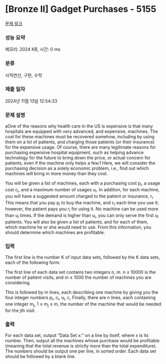 # [Bronze II] Gadget Purchases - 5155 

[문제 링크](https://www.acmicpc.net/problem/5155) 

### 성능 요약

메모리: 2024 KB, 시간: 0 ms

### 분류

사칙연산, 구현, 수학

### 제출 일자

2024년 11월 13일 12:54:33

### 문제 설명

<p>aOne of the reasons why health care in the US is expensive is that many hospitals are equipped with very advanced, and expensive, machines. The cost for these machines must be recovered somehow, including by using them on a lot of patients, and charging those patients (or their insurance) for the expensive usage. Of course, there are many legitimate reasons for purchasing expensive hospital equipment, such as helping advance technology for the future to bring down the price, or actual concern for patients, even if the machine only helps a few.1 Here, we will consider the purchasing decision as a solely economic problem, i.e., find out which machines will bring in more money than they cost.</p>

<p>You will be given a list of machines, each with a purchasing cost p<sub>i</sub>, a usage cost c<sub>i</sub>, and a maximum number of usages u<sub>i</sub>. In addition, for each machine, you will have a suggested amount charged to the patient or insurance, r<sub>i</sub>. This means that you pay p<sub>i</sub> to buy the machine, and c<sub>i</sub> each time you use it; however, the patient pays you r<sub>i</sub> for using it. No machine can be used more than u<sub>i</sub> times. If the demand is higher than u<sub>i</sub>, you can only serve the first u<sub>i</sub> patients. You will also be given a list of patients, and for each of them, which machine he or she would need to use. From this information, you should determine which machines are profitable.</p>

### 입력 

 <p>The first line is the number K of input data sets, followed by the K data sets, each of the following form:</p>

<p>The first line of each data set contains two integers n, m. n ≤ 10000 is the number of patient visits, and m ≤ 1000 the number of machines you are considering.</p>

<p>This is followed by m lines, each describing one machine by giving you the four integer numbers p<sub>i</sub>, c<sub>i</sub>, u<sub>i</sub>, r<sub>i</sub>. Finally, there are n lines, each containing one integer m<sub>j</sub>, 1 ≤ m<sub>j</sub> ≤ m, the number of the machine that would be needed for the jth visit.</p>

### 출력 

 <p>For each data set, output “Data Set x:” on a line by itself, where x is its number. Then, output all the machines whose purchase would be profitable (meaning that the total revenue is strictly more than the total expenditure). The numbers should be output one per line, in sorted order. Each data set should be followed by a blank line.</p>

